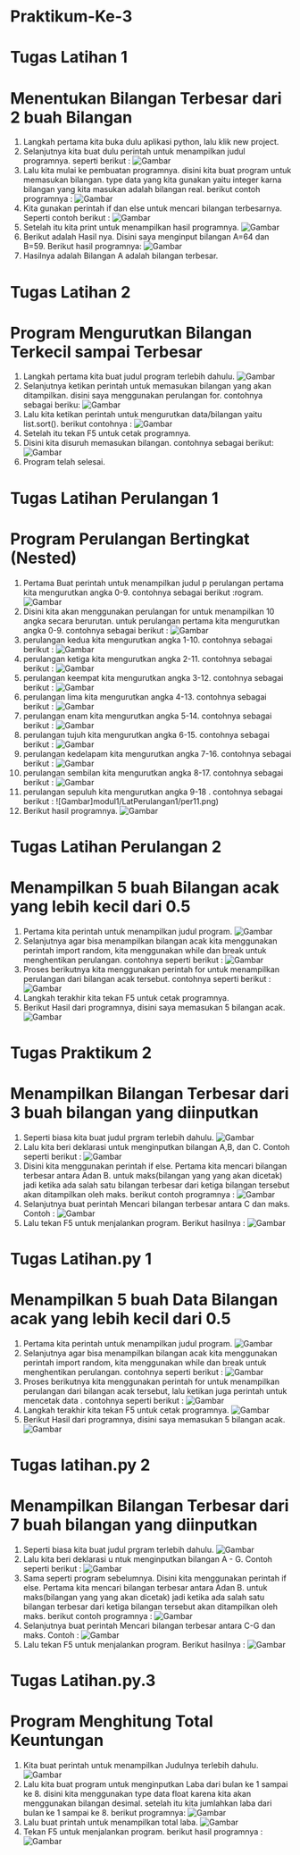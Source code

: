 # Praktikum-Ke-3

# Tugas Latihan 1
# Menentukan Bilangan Terbesar dari 2 buah Bilangan

1. Langkah pertama kita buka dulu aplikasi python, lalu klik new project.
2. Selanjutnya kita buat dulu perintah untuk menampilkan judul programnya. seperti berikut :
![Gambar](modul1/Latihan1/Lat1.png)
3. Lalu kita mulai ke pembuatan programnya. disini kita buat program untuk memasukan bilangan. type data yang kita gunakan yaitu integer karna bilangan yang kita masukan adalah bilangan real. berikut contoh programnya :
![Gambar](modul1/Latihan1/Lat2.png)
4. Kita gunakan perintah if dan else untuk mencari bilangan terbesarnya. Seperti contoh berikut :
![Gambar](modul1/Latihan1/Lat3.png)
5. Setelah itu kita print untuk menampilkan hasil programnya.
![Gambar](modul1/Latihan1/Lat4.png)
6. Berikut adalah Hasil nya. Disini saya menginput bilangan A=64 dan B=59. Berikut hasil programnya:
![Gambar](modul1/Latihan1/Lat5.png)
7. Hasilnya adalah Bilangan A adalah bilangan terbesar.

# Tugas Latihan 2
# Program Mengurutkan Bilangan Terkecil sampai Terbesar

1. Langkah pertama kita buat judul program terlebih dahulu.
![Gambar](modul/Latihan2/Pic1.png)
2. Selanjutnya ketikan perintah untuk memasukan bilangan yang akan ditampilkan. disini saya menggunakan perulangan for. contohnya sebagai beriku: 
![Gambar](modul/Latihan2/Pic2.png.png)
3. Lalu kita ketikan perintah untuk mengurutkan data/bilangan yaitu list.sort(). berikut contohnya :
![Gambar](modul/Latihan2/Pic3.png.png)
4. Setelah itu tekan F5 untuk cetak programnya.
5. Disini kita disuruh memasukan bilangan. contohnya sebagai berikut:
![Gambar](modul/Latihan2/Pic4.png.png)
6. Program telah selesai.

# Tugas Latihan Perulangan 1
# Program Perulangan Bertingkat (Nested)

1. Pertama Buat perintah untuk menampilkan judul p
perulangan pertama kita mengurutkan angka 0-9. contohnya sebagai berikut :rogram.
![Gambar](modul1/LatPerulangan1/per1.png)
2. Disini kita akan menggunakan perulangan for untuk menampilkan 10 angka secara berurutan. untuk perulangan pertama kita mengurutkan angka 0-9. contohnya sebagai berikut :
![Gambar](modul1/LatPerulangan1/per2.png)
3. perulangan kedua kita mengurutkan angka 1-10. contohnya sebagai berikut :
![Gambar](modul1/LatPerulangan1/per3.png)
4. perulangan ketiga kita mengurutkan angka 2-11. contohnya sebagai berikut :
![Gambar](modul1/LatPerulangan1/per4.png)
5. perulangan keempat kita mengurutkan angka 3-12. contohnya sebagai berikut :
![Gambar](modul1/LatPerulangan1/per5.png)
6. perulangan lima kita mengurutkan angka 4-13. contohnya sebagai berikut :
![Gambar](modul1/LatPerulangan1/per6.png)
7. perulangan enam kita mengurutkan angka 5-14. contohnya sebagai berikut :
![Gambar](modul1/LatPerulangan1/per7.png)
8. perulangan tujuh kita mengurutkan angka 6-15. contohnya sebagai berikut : 
![Gambar](modul1/LatPerulangan1/per8.png)
9. perulangan kedelapam kita mengurutkan angka 7-16. contohnya sebagai berikut :
![Gambar](modul1/LatPerulangan1/per9.png)
10. perulangan sembilan kita mengurutkan angka 8-17. contohnya sebagai berikut :
![Gambar](modul1/LatPerulangan1/per10.png)
11. perulangan sepuluh kita mengurutkan angka 9-18 . contohnya sebagai berikut :
![Gambar]modul1/LatPerulangan1/per11.png)
12. Berikut hasil programnya. 
![Gambar](modul1/LatPerulangan1/per12.png)

# Tugas Latihan Perulangan 2
# Menampilkan 5 buah Bilangan acak yang lebih kecil dari 0.5

1. Pertama kita perintah untuk menampilkan judul program.
![Gambar](modul1/LatPerulangan2/L1.png)
2. Selanjutnya agar bisa menampilkan bilangan acak kita menggunakan perintah import random, kita menggunakan while dan break untuk menghentikan perulangan. contohnya seperti berikut :
![Gambar](modul1/LatPerulangan2/L2.png)
3. Proses berikutnya kita menggunakan perintah for untuk menampilkan perulangan dari bilangan acak tersebut. contohnya seperti berikut :
![Gambar](modul1/LatPerulangan2/L3.png)
4. Langkah terakhir kita tekan F5 untuk cetak programnya.
5. Berikut Hasil dari programnya, disini saya memasukan 5 bilangan acak. 
![Gambar](modul1/LatPerulangan2/L4.png)

# Tugas Praktikum 2
# Menampilkan Bilangan Terbesar dari 3 buah bilangan yang diinputkan

1. Seperti biasa kita buat judul prgram terlebih dahulu.
![Gambar](modul2/lat1.png)
2. Lalu kita beri deklarasi untuk menginputkan bilangan A,B, dan C. Contoh seperti berikut :
![Gambar](modul2/lat2.png)
3. Disini kita menggunakan perintah if else. Pertama kita mencari bilangan terbesar antara Adan B. untuk maks(bilangan yang yang akan dicetak) jadi ketika ada salah satu bilangan terbesar dari ketiga bilangan tersebut akan ditampilkan oleh maks. berikut contoh programnya :
![Gambar](modul2/lat3.png)
4. Selanjutnya buat perintah Mencari bilangan terbesar antara C dan maks. Contoh :
![Gambar](modul2/lat4.png)
5. Lalu tekan F5 untuk menjalankan program. Berikut hasilnya :
![Gambar](modul2/lat5.png)

# Tugas Latihan.py 1
# Menampilkan 5 buah Data Bilangan acak yang lebih kecil dari 0.5

1. Pertama kita perintah untuk menampilkan judul program.
![Gambar](modul3/latihan1py/py1.png)
2. Selanjutnya agar bisa menampilkan bilangan acak kita menggunakan perintah import random, kita menggunakan while dan break untuk menghentikan perulangan. contohnya seperti berikut :
![Gambar](modul3/latihan1py/py2.png)
3. Proses berikutnya kita menggunakan perintah for untuk menampilkan perulangan dari bilangan acak tersebut, lalu ketikan juga perintah untuk mencetak data . contohnya seperti berikut :
![Gambar](modul3/latihan1py/py3.png)
4. Langkah terakhir kita tekan F5 untuk cetak programnya.
![Gambar](modul3/latihan1py/py4.png)
5. Berikut Hasil dari programnya, disini saya memasukan 5 bilangan acak. 
![Gambar](modul3/latihan1py/py5.png)

# Tugas latihan.py 2
# Menampilkan Bilangan Terbesar dari 7 buah bilangan yang diinputkan

1. Seperti biasa kita buat judul prgram terlebih dahulu.
![Gambar](modul3/latihan2py/1py.png)
2. Lalu kita beri deklarasi u ntuk menginputkan bilangan A - G. Contoh seperti berikut :
![Gambar](modul3/latihan2py/2py.png)
3. Sama seperti program sebelumnya. Disini kita menggunakan perintah if else. Pertama kita mencari bilangan terbesar antara Adan B. untuk maks(bilangan yang yang akan dicetak) jadi ketika ada salah satu bilangan terbesar dari ketiga bilangan tersebut akan ditampilkan oleh maks. berikut contoh programnya :
![Gambar](modul3/latihan2py/3py.png)
4. Selanjutnya buat perintah Mencari bilangan terbesar antara C-G dan maks. Contoh :
![Gambar](modul3/latihan2py/4py.png)
5. Lalu tekan F5 untuk menjalankan program. Berikut hasilnya :
![Gambar](modul3/latihan2py/5py.png)

# Tugas Latihan.py.3
# Program Menghitung Total Keuntungan

1. Kita buat perintah untuk menampilkan Judulnya terlebih dahulu.
![Gambar](modul3/latihan3py/pyt1.png)
2. Lalu kita buat program untuk menginputkan Laba dari bulan ke 1 sampai ke 8. disini kita menggunakan type data float karena kita akan menggunakan bilangan desimal. setelah itu kita jumlahkan laba dari bulan ke 1 sampai ke 8. berikut programnya:
![Gambar](modul3/latihan3py/pyt2.png)
3. Lalu buat printah untuk menampilkan total laba.
![Gambar](modul3/latihan3py/pyt3.png)
4. Tekan F5 untuk menjalankan program. berikut hasil programnya :
![Gambar](modul3/latihan3py/pyt4.png)